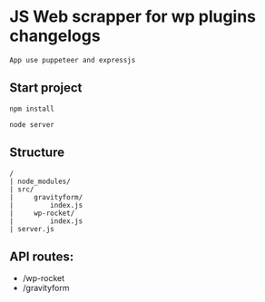 # JS Web scrapper for wp plugins changelogs

    App use puppeteer and expressjs

## Start project
 
`npm install`

`node server`

## Structure 
    /
    | node_modules/
    | src/
    |     gravityform/
    |         index.js
    |     wp-rocket/
    |         index.js
    | server.js

## API routes:

- /wp-rocket
- /gravityform
